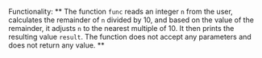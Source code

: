 Functionality: ** The function `func` reads an integer `n` from the user, calculates the remainder of `n` divided by 10, and based on the value of the remainder, it adjusts `n` to the nearest multiple of 10. It then prints the resulting value `result`. The function does not accept any parameters and does not return any value. **